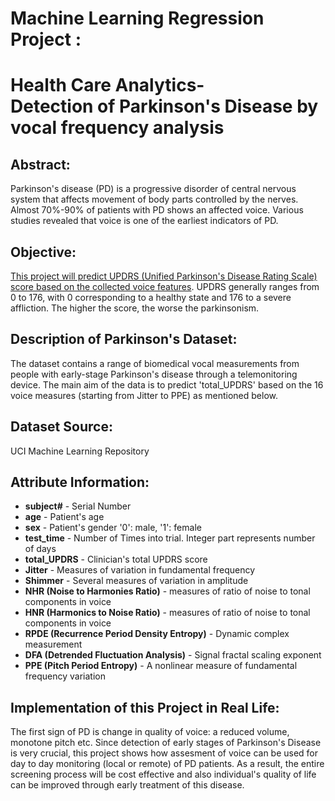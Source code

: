 # Machine Learning Regression Project : 
# Health Care Analytics- <br>Detection of Parkinson's Disease by vocal frequency analysis

## Abstract:
Parkinson's disease (PD) is a progressive disorder of central nervous system that affects movement of body parts controlled by the nerves. Almost 70%-90% of patients with PD shows an affected voice. Various studies revealed that voice is one of the earliest indicators of PD. 

## Objective:
<u>This project will predict UPDRS (Unified Parkinson's Disease Rating Scale) score based on the collected voice features</u>. UPDRS generally ranges from 0 to 176, with 0 corresponding to a healthy state and 176 to a severe affliction. The higher the score, the worse the parkinsonism.

## Description of Parkinson's Dataset:
The dataset contains a range of biomedical vocal measurements from people with early-stage Parkinson's disease through a telemonitoring device. The main aim of the data is to predict 'total_UPDRS' based on the 16 voice measures (starting from Jitter to PPE) as mentioned below.

## Dataset Source: 
UCI Machine Learning Repository

## Attribute Information:
* **subject#** - Serial Number <br>
* **age** - Patient's age<br>
* **sex** - Patient's gender '0': male, '1': female<br>
* **test_time** - Number of Times into trial. Integer part represents number of days <br>
* **total_UPDRS** - Clinician's total UPDRS score<br>
* **Jitter** - Measures of variation in fundamental frequency <br>
* **Shimmer** - Several measures of variation in amplitude <br>
* **NHR (Noise to Harmonies Ratio)** - measures of ratio of noise to tonal components in voice<br>
* **HNR (Harmonics to Noise Ratio)** - measures of ratio of noise to tonal components in voice<br>
* **RPDE (Recurrence Period Density Entropy)** - Dynamic complex measurement<br>
* **DFA (Detrended Fluctuation Analysis)** - Signal fractal scaling exponent<br>
* **PPE (Pitch Period Entropy)** - A nonlinear measure of fundamental frequency variation<br>

## Implementation of this Project in Real Life:
The first sign of PD is change in quality of voice: a reduced volume, monotone pitch etc. Since detection of early stages of Parkinson's Disease is very crucial, this project shows how assesment of voice can be used for day to day monitoring (local or remote) of PD patients. As a result, the entire screening process will be cost effective and also individual's quality of life can be improved through early treatment of this disease.
